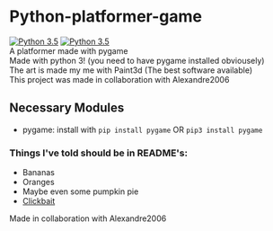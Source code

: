 # Python-platformer-game
[![Python 3.5](https://img.shields.io/badge/python-3.7-blue.svg)](https://www.python.org/downloads/release/python-370/)
[![Python 3.5](https://img.shields.io/badge/pygame-1.9.6-orange.svg)](https://pygame.org)
<br>
A platformer made with pygame
<br>
Made with python 3! (you need to have pygame installed obviousely)
<br>
The art is made my me with Paint3d (The best software available)
<br>
This project was made in collaboration with Alexandre2006
<br>
## Necessary Modules
- pygame: install with ```pip install pygame```
    OR ```pip3 install pygame```

### Things I've told should be in README's:
- Bananas
- Oranges
- Maybe even some pumpkin pie
- [Clickbait](https://memeguy.com/photos/images/how-to-get-rich-quick-287554.jpg "How to get rich quick")

Made in collaboration with Alexandre2006
